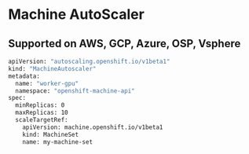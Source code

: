 # Machine AutoScaler

## Supported on AWS, GCP, Azure, OSP, Vsphere

```bash
apiVersion: "autoscaling.openshift.io/v1beta1"
kind: "MachineAutoscaler"
metadata:
  name: "worker-gpu"
  namespace: "openshift-machine-api"
spec:
  minReplicas: 0
  maxReplicas: 10
  scaleTargetRef:
    apiVersion: machine.openshift.io/v1beta1
    kind: MachineSet
    name: my-machine-set
```
